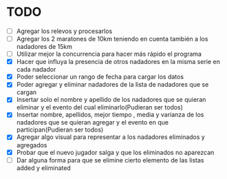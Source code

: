 # TODO

- [ ] Agregar los relevos y procesarlos
- [ ] Agregar los 2 maratones de 10km teniendo en cuenta también a los nadadores de 15km
- [ ] Utilizar mejor la concurrencia para hacer más rápido el programa
- [X] Hacer que influya la presencia de otros nadadores en la misma serie en cada nadador
- [X] Poder seleccionar un rango de fecha para cargar los datos
- [X] Poder agregar y eliminar nadadores de la lista de nadadores que se cargan
- [X] Insertar solo el nombre y apellido de los nadadores que se quieran eliminar y el evento del cual eliminarlo(Pudieran ser todos)
- [X] Insertar nombre, apellidos, mejor tiempo , media y varianza de los nadadores que se quieran agregar y el evento en que participan(Pudieran ser todos)
- [X] Agregar algo visual para representar a los nadadores eliminados y agregados
- [X] Probar que el nuevo jugador salga y que los eliminados no aparezcan
- [ ] Dar alguna forma para que se elimine cierto elemento de las listas added y eliminated
